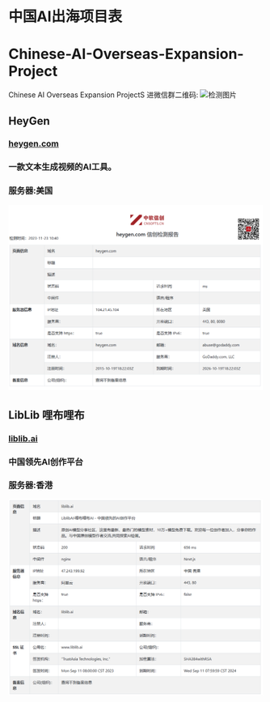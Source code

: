 # 中国AI出海项目表
# Chinese-AI-Overseas-Expansion-Project
Chinese AI Overseas Expansion ProjectS
进微信群二维码:
![检测图片](/images/erweima.png)

##
## HeyGen
### [heygen.com](https://www.heygen.com/)
### 一款文本生成视频的AI工具。
### 服务器:美国
![检测图片](/images/heygen.png)

##

## LibLib 哩布哩布
### [liblib.ai](https://www.liblib.ai/)
### 中国领先AI创作平台
### 服务器:香港
![检测图片](/images/liblib.png)
